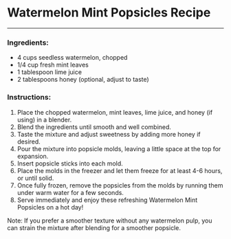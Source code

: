# Watermelon Mint Popsicles Recipe
---

### Ingredients:
- 4 cups seedless watermelon, chopped
- 1/4 cup fresh mint leaves
- 1 tablespoon lime juice
- 2 tablespoons honey (optional, adjust to taste)

### Instructions:
1. Place the chopped watermelon, mint leaves, lime juice, and honey (if using) in a blender.
2. Blend the ingredients until smooth and well combined.
3. Taste the mixture and adjust sweetness by adding more honey if desired.
4. Pour the mixture into popsicle molds, leaving a little space at the top for expansion.
5. Insert popsicle sticks into each mold.
6. Place the molds in the freezer and let them freeze for at least 4-6 hours, or until solid.
7. Once fully frozen, remove the popsicles from the molds by running them under warm water for a few seconds.
8. Serve immediately and enjoy these refreshing Watermelon Mint Popsicles on a hot day!

Note: If you prefer a smoother texture without any watermelon pulp, you can strain the mixture after blending for a smoother popsicle.